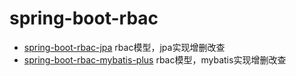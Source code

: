# spring-boot-rbac

* [spring-boot-rbac-jpa](spring-boot-rbac-jpa) rbac模型，jpa实现增删改查
* [spring-boot-rbac-mybatis-plus](spring-boot-rbac-mybatis-plus) rbac模型，mybatis实现增删改查


